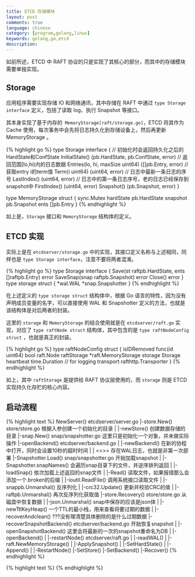 ```yaml
---
title: ETCD 存储模块
layout: post
comments: true
language: chinese
category: [program,golang,linux]
keywords: golang,go,etcd
description:
---
```


如前所述，ETCD 中 RAFT 协议的只是实现了其核心的部分，而其中的存储模块需要单独实现。

<!-- more -->

## Storage

应用程序需要实现存储 IO 和网络通讯，其中存储在 RAFT 中通过 `type Storage interface` 定义，包括了读取 log、执行 Snapshot 等接口。

其本身实现了基于内存的` MemoryStorage[raft/storage.go]`，ETCD 将其作为 Cache 使用，每次事务中会先将日志持久化到存储设备上，然后再更新 MemoryStorage 。

{% highlight go %}
type Storage interface {
	// 初始化时会返回持久化之后的HardState和ConfState
	InitialState() (pb.HardState, pb.ConfState, error)
	// 返回范围[lo,hi)内的日志数据
	Entries(lo, hi, maxSize uint64) ([]pb.Entry, error)
	// 获取entry i的term值
	Term(i uint64) (uint64, error)
	// 日志中最新一条日志的序号
	LastIndex() (uint64, error)
	// 日志中的第一条日志序号，老的日志已经保存到snapshot中
	FirstIndex() (uint64, error)
	Snapshot() (pb.Snapshot, error)
}

type MemoryStorage struct {
	sync.Mutex
	hardState pb.HardState
	snapshot  pb.Snapshot
	ents []pb.Entry
}
{% endhighlight %}

如上是，`Storage` 接口和 `MemoryStorage` 结构体的定义。

<!--
与unstable一样，Storage也被嵌入在raftLog结构中。需要说明的一点是：将日志项追加到Storage的动作是由应用完成的，而不是raft协议核心处理层。目前尚不理解Storage存在的意义是什么，与unstable到底有什么区别？
-->

## ETCD 实现

实际上是在 `etcdserver/storage.go` 中的实现，其接口定义名称与上述相同，同样也是 `type Storage interface`，注意不要将两者混淆。

{% highlight go %}
type Storage interface {
	Save(st raftpb.HardState, ents []raftpb.Entry) error
	SaveSnap(snap raftpb.Snapshot) error
	Close() error
}
type storage struct {
	*wal.WAL
	*snap.Snapshotter
}
{% endhighlight %}

在上述定义的 `type storage struct` 结构体中，根据 Go 语言的特性，因为没有声明成员变量的名字，可以直接使用 WAL 和 Snapshotter 定义的方法，也就是该结构体是对后两者的封装。

这里的 `storage` 和 `MemoryStorage` 的结合使用就是在 `etcdserver/raft.go` 实现，对应了 `type raftNode struct` 结构体，其中包含的是 `type raftNodeConfig struct` ，也就是真正的封装。

{% highlight go %}
type raftNodeConfig struct {
	isIDRemoved func(id uint64) bool
	raft.Node
	raftStorage *raft.MemoryStorage
	storage     Storage
	heartbeat   time.Duration // for logging
	transport rafthttp.Transporter
}
{% endhighlight %}

如上，其中 `raftStorage` 是提供给 RAFT 协议层使用的，而 `storage` 则是 ETCD 实现持久化存贮的核心内容。

<!--
在使用中，etcd以连续调用的方式实现二者一致的逻辑。以etcd server重启为例，我们看看同步是如何实现的，且看restartNode()的实现。
-->

## 启动流程

{% highlight text %}
NewServer()                   etcdserver/server.go
 |-store.New() store/store.go 根据入参创建一个初始化的目录
 | |-newStore() 创建数据存储的目录
 |-snap.New() snap/snapshotter.go 这里只是初始化一个对象，并未做实际操作
 |-openBackend() etcdserver/backend.go
 | |-newBackend() 在新的协程中打开，同时会设置10秒的超时时间
 |
 | <<<haveWAL>>> 存在WAL日志，也就是非第一次部署
 |-Snapshotter.Load() snap/snapshotter.go 开始加载snapshot
 | |-Snapshotter.snapNames() 会遍历snap目录下的文件，并逆序排列返回
 | |-loadSnap() 依次加载上述返回的snap文件
 |   |-Read() 读取文件，如果报错那么会添加一个.broken的后缀
 |     |-ioutil.ReadFile() 调用系统接口读取文件
 |     |-snappb.Unmarshal() 反序列化
 |     |-crc32.Update() 更新并校验CRC的值
 |     |-raftpb.Unmarshal() 再次反序列化获取值
 |-store.Recovery() store/store.go 从磁盘中恢复数据
 | |-json.Unmarshal() snap中保存的应该是json体
 | |-newTtlKeyHeap() 一个TTL的最小栈，用来查看将要过期的数据
 | |-recoverAndclean() ???没有理清楚具体删除的是什么过期数据
 |-recoverSnapshotBackend() etcdserver/backend.go 开始恢复snapshot
 | |-openSnapshotBackend() 这里会将最新的一次的snapshot重命名为DB
 |   |-openBackend()
 |
 |-restartNode() etcdserver/raft.go
 | |-readWAL()
 | |-raft.NewMemoryStorage()
 | |-ApplySnapshot()
 | |-SetHardState()
 | |-Append()
 | |-RestartNode()
 |-SetStore()
 |-SetBackend()
 |-Recover()
{% endhighlight %}


<!--


## 日志更新

这个函数的主要处理逻辑就是通过读取 Snapshot 和 WAL，然后通过 SetHardState() 和 Append() 恢复当前 memoryStrorage 的状态。


## SnapShot

涉及到几个重要的问题：

1. 何时触发。
2. 效率如何。

保存的是某个时间节点系统当前状态的一个快照，便用户恢复到此时的状态，ECTD 中 snapshot 的目的是为了回收日志占用的存储空间，包括内存和磁盘。

更新首先被转化为更新日志，按照顺序追加到日志文件，并在集群中进行同步，只有在写入多个节点的日志项会应用到状态机，日志会一直增长，因此需要特定的机制来回收那些无用的日志。

ETCD 中的 snapshot 代表了应用的状态数据，而执行 snapshot 的动作也就是将应用状态数据持久化存储，这样，在该 snapshot 之前的所有日志便成为无效数据，可以删除。

### 结构体

SnapShot 的结构体在 raft/raftpb/raft.proto 中定义，`message Snapshot` 定义了序列化后的格式，其中包括了日志条目的序号等信息。

### 持久化


EtcdServer.snapshot() etcdserver/server.go 真正处理
 |-store.Clone() store/store.go
 | |-newStore() 会新建一个对象，并复制所需要的成员
 | |-KV().Commit()
 |
 |-storage.SaveSnap()
 | |-walpb.Snapshot{} 实例化对象，这里会设置Index和Term
 | |-WAL.SaveSnapshot()
 | |-Snapshotter.SaveSnap() snap/snapshotter.go
 | | |-Snapshotter.save() 将数据序列化后保存到磁盘上
 | |   |-pioutil.WriteAndSyncFile() 格式化并保存
 | |-WAL.ReleaseLockTo()

raftStorage.CreateSnapshot()




BoltDB的COW技术
http://www.d-kai.me/boltdb%E4%B9%8Bcow%E6%8A%80%E6%9C%AF/

ETCD 监控
https://coreos.com/etcd/docs/latest/op-guide/monitoring.html





这里没有理清楚，为什么第一发送数据需要写入到 WAL 以及存储中？？？？？？


也就是说在 Readyc 中包含了需要发送的数据、已经提交的数据、需要应用的数据，那么如何区分呢？？？？？


经过该步之后，日志条目才写入到wal文件和memorty storage。消息也才经Transport发送给其他节点。


消息处理。。。。




http://blog.sina.com.cn/s/blog_4b146a9c0102yml3.html
https://blog.csdn.net/xxb249/article/details/80787501
http://www.ituring.com.cn/book/tupubarticle/16510

https://my.oschina.net/fileoptions/blog/1825531
https://blog.csdn.net/xxb249/article/details/80790587
http://www.opscoder.info/ectd-raft-library.html
https://yuerblog.cc/2017/12/10/principle-about-etcd-v3/


## SnapShot


snapshot是wal快照，为了节约磁盘空间，当wal文件达到一定数据，就会对之前的数据进行压缩，形成快照。
2）snapshot另外一个原因，当新的节点加入到集群中，为了同步数据，就会把snapshot发送到新节点，这样能够节约传输数据(生成的快照文件比wal文件要小很多，5倍左右)，使之尽快加入到集群中。


## Storage

也就是静态存储，用来将数据持久化到磁盘上，是对 WAL 和 Snapshot 的封装。

## MemoryStorage











## Config

降低 raftexample/raft.go 中的 defaultSnapCount 配置，修改为 100，然后进行测试。

### loadSnapshot

`raftNode.loadSnapshot()` 获取最新的一个 Snapshot，真正读取的时候是在 `snap/snapshotter.go` 中的 `Read()` 函数中实现，实际上是反序列化了两次。

1. 反序列化为 `snappb.Snapshot[snap/snappb/snap.proto]` ，实际上就是在数据外外包了一层 CRC32 的校验值。
2. 将上述反序列化后的数据再次执行反序列化，也即是 `raftpb.Snapshot[raft/raftpb/raft.proto]` 。

// snap/snappb/snap.proto
message snapshot {
        optional uint32 crc  = 1 [(gogoproto.nullable) = false];
        optional bytes data  = 2;
}

// raft/raftpb/raft.proto
message ConfState {
        repeated uint64 nodes    = 1;
        repeated uint64 learners = 2;
}

message SnapshotMetadata {
        optional ConfState conf_state = 1 [(gogoproto.nullable) = false];
        optional uint64    index      = 2 [(gogoproto.nullable) = false];
        optional uint64    term       = 3 [(gogoproto.nullable) = false];
}

message Snapshot {
        optional bytes            data     = 1;
        optional SnapshotMetadata metadata = 2 [(gogoproto.nullable) = false];
}

在 `raftpb.Snapshot` 中，除了要保存的数据之外，还包括了一些配置信息，例如集群配置、`Term`、`Index` 。

### openWAL

如果存在 Snapshot ，根据 Snapshot 中的 Term+Index 构建一个 `walpb.Snapshot[wal/walpb/record.proto]` ，然后在打开 WAL 日志时作为入参传入函数。

message Snapshot {
        optional uint64 index = 1 [(gogoproto.nullable) = false];
        optional uint64 term  = 2 [(gogoproto.nullable) = false];
}

通过 `Open()[wal/wal.go]` 打开 WAL 文件，此时会遍历序号大于 Term 的文件。

然后，通过 `ReadAll()[wal/wal.go]` 读取文件，此时会返回最后一次持久化的状态，以及日志文件。

#### 记录类型

每条记录同样是以 Protobuf 的格式进行保存，其定义的格式在 `raft/raftpb/raft.proto` 中定义。

enum EntryType {
    EntryNormal     = 0;
    EntryConfChange = 1;
}

message Entry {
    optional uint64     Term  = 2 [(gogoproto.nullable) = false]; // must be 64-bit aligned for atomic operations
    optional uint64     Index = 3 [(gogoproto.nullable) = false]; // must be 64-bit aligned for atomic operations
    optional EntryType  Type  = 1 [(gogoproto.nullable) = false];
    optional bytes      Data  = 4;
}

### 其它


注意，示例代码中的 raftStorage 实际上使用的是 `MemoryStorage[raft/storage.go]` 中的实现，也就是说默认是缓存到内存中的，如果重启需要重新更新状态到内存中。


ApplySnapshot() raft/storage.go 更新MemoryStorage.snapshot，并在ents中添加一个记录
SetHardState() raft/storage.go  更新MemoryStorage.hardState
Append() raft/storage.go 将日志添加到MemoryStorage.ents中，这里会判断是否有重复的Entries

replayWAL() 会从 Snapshot 和 WAL 恢复数据，并更新到 MemoryStorage 中。

这里会同时更新 raftNode.lastIndex 的值。



在启动时可以通过 `--snapshot-count` 参数(默认10000)指定何时触发执行 Snapshot ，此时会生成 `.snap` 文件。会在 `triggerSnapshot()` 函数中判断是否需要执行。

EtcdServer.triggerSnapshot() etcdserver/server.go 判断是否需要触发Snapshot操作
 |-EtcdServer.snapshot() 如果需要则执行Snapshot操作
   |-store.Clone() store/store.go 这里实际上会复制一堆的数据结构？？？？具体作用是啥


EtcdServer.applySnapshot() etcdserver/server.go 从Snapshot中恢复

ECTD很不错的介绍
http://blog.zhesih.com/2017/10/02/snap-file-of-etcd-v3/
https://my.oschina.net/fileoptions/blog/1825531



-->

{% highlight text %}
{% endhighlight %}
